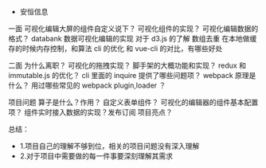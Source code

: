 - 安恒信息

一面
可视化编辑大屏的组件自定义说下？
可视化组件的实现？
可视化编辑数据的格式？
databank 数据可视化编辑的实现
对于 d3.js 的了解
数组去重
在本地做缓存的时候内存控制，和算法
cli 的优化 和 vue-cli 的对比，有哪些好处

二面
为什么离职？
可视化的拖拽实现？
脚手架的大概功能和实现？
redux 和 immutable.js 的优化？
cli 里面的 inquire 提供了哪些问题项？
webpack 原理是什么？
用过哪些常见的 webpack plugin,loader ？

项目问题
算子是什么？作用？
自定义表单组件？
可视化的编辑器的组件基本配置项？
组件实时接入数据的实现？发布订阅
项目亮点？

总结：

- 1.项目自己的理解不够到位，相关的项目问题没有深入理解
- 2.对于项目中需要做的每一件事要深刻理解其需求
